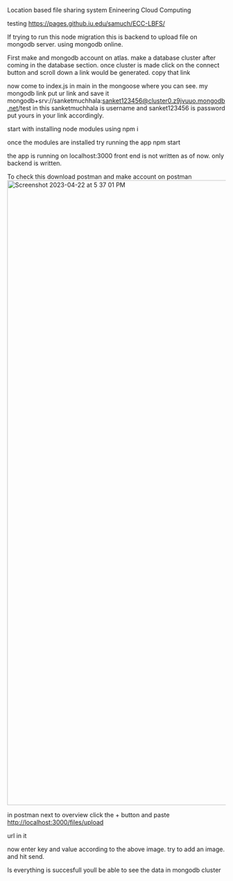 Location based file sharing system Enineering Cloud Computing

testing 
https://pages.github.iu.edu/samuch/ECC-LBFS/


If trying to run this node migration this is backend to upload file on mongodb server.
using mongodb online. 


First make and mongodb account on atlas. make a database cluster after coming in the database section. 
once cluster is made click on the connect button and scroll down a link would be generated. copy that link 

now come to index.js in main 
in the mongoose where you can see. my mongodb link put ur link and save it 
mongodb+srv://sanketmuchhala:sanket123456@cluster0.z9jvuuo.mongodb.net/test in this sanketmuchhala is username and sanket123456 is password put yours in your link accordingly.


start with installing node modules using 
npm i 

once the modules are installed try running the app 
npm start 

the app is running on localhost:3000 
front end is not written as of now. only backend is written. 

To check this download postman and make account on postman 
<img width="1440" alt="Screenshot 2023-04-22 at 5 37 01 PM" src="https://media.github.iu.edu/user/21696/files/95e2e611-9117-4ea9-adc6-b8bb1b8adf8d">

in postman next to overview click the + button and paste 
[http://localhost:3000/files/upload](http://localhost:3000/files/upload)

url in it 

now enter key and value according to the above image. try to add an image. and hit send. 

Is everything is succesfull youll be able to see the data in mongodb cluster

